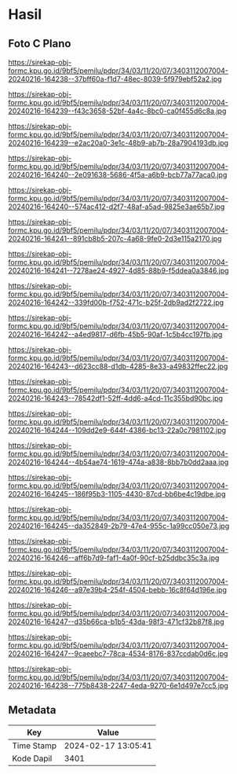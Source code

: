 # Hasil

## Foto C Plano

https://sirekap-obj-formc.kpu.go.id/9bf5/pemilu/pdpr/34/03/11/20/07/3403112007004-20240216-164238--37bff60a-f1d7-48ec-8039-5f979ebf52a2.jpg

https://sirekap-obj-formc.kpu.go.id/9bf5/pemilu/pdpr/34/03/11/20/07/3403112007004-20240216-164239--f43c3658-52bf-4a4c-8bc0-ca0f455d6c8a.jpg

https://sirekap-obj-formc.kpu.go.id/9bf5/pemilu/pdpr/34/03/11/20/07/3403112007004-20240216-164239--e2ac20a0-3e1c-48b9-ab7b-28a7904193db.jpg

https://sirekap-obj-formc.kpu.go.id/9bf5/pemilu/pdpr/34/03/11/20/07/3403112007004-20240216-164240--2e091638-5686-4f5a-a6b9-bcb77a77aca0.jpg

https://sirekap-obj-formc.kpu.go.id/9bf5/pemilu/pdpr/34/03/11/20/07/3403112007004-20240216-164240--574ac412-d2f7-48af-a5ad-9825e3ae65b7.jpg

https://sirekap-obj-formc.kpu.go.id/9bf5/pemilu/pdpr/34/03/11/20/07/3403112007004-20240216-164241--891cb8b5-207c-4a68-9fe0-2d3e115a2170.jpg

https://sirekap-obj-formc.kpu.go.id/9bf5/pemilu/pdpr/34/03/11/20/07/3403112007004-20240216-164241--7278ae24-4927-4d85-88b9-f5ddea0a3846.jpg

https://sirekap-obj-formc.kpu.go.id/9bf5/pemilu/pdpr/34/03/11/20/07/3403112007004-20240216-164242--339fd00b-f752-471c-b25f-2db9ad2f2722.jpg

https://sirekap-obj-formc.kpu.go.id/9bf5/pemilu/pdpr/34/03/11/20/07/3403112007004-20240216-164242--a4ed9817-d6fb-45b5-90af-1c5b4cc197fb.jpg

https://sirekap-obj-formc.kpu.go.id/9bf5/pemilu/pdpr/34/03/11/20/07/3403112007004-20240216-164243--d623cc88-d1db-4285-8e33-a49832ffec22.jpg

https://sirekap-obj-formc.kpu.go.id/9bf5/pemilu/pdpr/34/03/11/20/07/3403112007004-20240216-164243--78542df1-52ff-4dd6-a4cd-11c355bd90bc.jpg

https://sirekap-obj-formc.kpu.go.id/9bf5/pemilu/pdpr/34/03/11/20/07/3403112007004-20240216-164244--109dd2e9-644f-4386-bc13-22a0c7981102.jpg

https://sirekap-obj-formc.kpu.go.id/9bf5/pemilu/pdpr/34/03/11/20/07/3403112007004-20240216-164244--4b54ae74-1619-474a-a838-8bb7b0dd2aaa.jpg

https://sirekap-obj-formc.kpu.go.id/9bf5/pemilu/pdpr/34/03/11/20/07/3403112007004-20240216-164245--186f95b3-1105-4430-87cd-bb6be4c19dbe.jpg

https://sirekap-obj-formc.kpu.go.id/9bf5/pemilu/pdpr/34/03/11/20/07/3403112007004-20240216-164245--da352849-2b79-47e4-955c-1a99cc050e73.jpg

https://sirekap-obj-formc.kpu.go.id/9bf5/pemilu/pdpr/34/03/11/20/07/3403112007004-20240216-164246--aff6b7d9-faf1-4a0f-90cf-b25ddbc35c3a.jpg

https://sirekap-obj-formc.kpu.go.id/9bf5/pemilu/pdpr/34/03/11/20/07/3403112007004-20240216-164246--a97e39b4-254f-4504-bebb-16c8f64d196e.jpg

https://sirekap-obj-formc.kpu.go.id/9bf5/pemilu/pdpr/34/03/11/20/07/3403112007004-20240216-164247--d35b66ca-b1b5-43da-98f3-471cf32b87f8.jpg

https://sirekap-obj-formc.kpu.go.id/9bf5/pemilu/pdpr/34/03/11/20/07/3403112007004-20240216-164247--9caeebc7-78ca-4534-8176-837ccdab0d6c.jpg

https://sirekap-obj-formc.kpu.go.id/9bf5/pemilu/pdpr/34/03/11/20/07/3403112007004-20240216-164238--775b8438-2247-4eda-9270-6e1d497e7cc5.jpg


## Metadata

| Key        | Value               |
| ---------- | ------------------- |
| Time Stamp | 2024-02-17 13:05:41 |
| Kode Dapil | 3401                |



